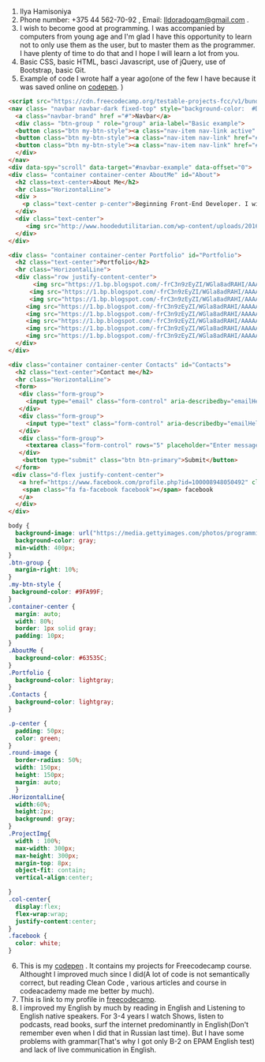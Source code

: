 1. Ilya Hamisoniya
2. Phone number: +375 44 562-70-92 , Email: Ildoradogam@gmail.com .
3. I wish to become good at programming.
I was accompanied by computers from young age and I'm glad I have this opportunity to learn not to only use them as the user,
but to master them as the programmer. I have plenty of time to do that and I hope I will learn a lot from you.
4. Basic CSS, basic HTML, basci Javascript, use of jQuery, use of Bootstrap, basic Git.
5. Example of code I wrote half a year ago(one of the few I have because it was saved online on [codepen](http://codepen.io). )
```HTML
<script src="https://cdn.freecodecamp.org/testable-projects-fcc/v1/bundle.js"></script>
<nav class= "navbar navbar-dark fixed-top" style="background-color:  #D3C6C6;" id="navbar-example">
  <a class="navbar-brand" href ="#">Navbar</a>
  <div class= "btn-group " role="group" aria-label="Basic example">
  <button class="btn my-btn-style"><a class="nav-item nav-link active" href="#About">About</a> </button>
  <button class="btn my-btn-style"><a class="nav-item nav-link" href="#Portfolio">Portfolio</a> </button>
  <button class="btn my-btn-style"><a class="nav-item nav-link" href="#Contacts">Contacts</a> </button>
  </div>
</nav>
<div data-spy="scroll" data-target="#navbar-example" data-offset="0">
<div class= "container container-center AboutMe" id="About">
  <h2 class=text-center>About Me</h2>
  <hr class="HorizontalLine">
  <div >
    <p class="text-center p-center">Beginning Front-End Developer. I will try to become professional but my way has just begun.</p>
  </div>
  <div class="text-center">
     <img src="http://www.hoodedutilitarian.com/wp-content/uploads/2016/03/latest.jpg" class="round-image" alt="Neo from matrix image">
  </div>
</div>

<div class= "container container-center Portfolio" id="Portfolio">
  <h2 class="text-center">Portfolio</h2>
  <hr class="HorizontalLine">
  <div class="row justify-content-center">
       <img src="https://1.bp.blogspot.com/-frC3n9zEyZI/WGla8adRAHI/AAAAAAAACSg/trJ_frJHfy0DPFTVcUMWKY3jkTUoRAp5ACPcB/s640/1437415683_coming_soon.jpg" alt=" project coming soon" class="ProjectImg col-md-3">
      <img src="https://1.bp.blogspot.com/-frC3n9zEyZI/WGla8adRAHI/AAAAAAAACSg/trJ_frJHfy0DPFTVcUMWKY3jkTUoRAp5ACPcB/s640/1437415683_coming_soon.jpg" alt=" project coming soon" class="ProjectImg col-md-3">
      <img src="https://1.bp.blogspot.com/-frC3n9zEyZI/WGla8adRAHI/AAAAAAAACSg/trJ_frJHfy0DPFTVcUMWKY3jkTUoRAp5ACPcB/s640/1437415683_coming_soon.jpg" alt=" project coming soon" class="ProjectImg col-md-3">
     <img src="https://1.bp.blogspot.com/-frC3n9zEyZI/WGla8adRAHI/AAAAAAAACSg/trJ_frJHfy0DPFTVcUMWKY3jkTUoRAp5ACPcB/s640/1437415683_coming_soon.jpg" alt=" project coming soon" class="ProjectImg col-md-3">
     <img src="https://1.bp.blogspot.com/-frC3n9zEyZI/WGla8adRAHI/AAAAAAAACSg/trJ_frJHfy0DPFTVcUMWKY3jkTUoRAp5ACPcB/s640/1437415683_coming_soon.jpg" alt=" project coming soon" class="ProjectImg col-md-3">
     <img src="https://1.bp.blogspot.com/-frC3n9zEyZI/WGla8adRAHI/AAAAAAAACSg/trJ_frJHfy0DPFTVcUMWKY3jkTUoRAp5ACPcB/s640/1437415683_coming_soon.jpg" alt=" project coming soon" class="ProjectImg col-md-3">
     <img src="https://1.bp.blogspot.com/-frC3n9zEyZI/WGla8adRAHI/AAAAAAAACSg/trJ_frJHfy0DPFTVcUMWKY3jkTUoRAp5ACPcB/s640/1437415683_coming_soon.jpg" alt=" project coming soon" class="ProjectImg col-md-3">
     <img src="https://1.bp.blogspot.com/-frC3n9zEyZI/WGla8adRAHI/AAAAAAAACSg/trJ_frJHfy0DPFTVcUMWKY3jkTUoRAp5ACPcB/s640/1437415683_coming_soon.jpg" alt=" project coming soon" class="ProjectImg col-md-3">
  </div>
</div>

<div class="container container-center Contacts" id="Contacts">
  <h2 class="text-center">Contact me</h2>
  <hr class="HorizontalLine">
  <form>
   <div class="form-group">
     <input type="email" class="form-control" aria-describedby="emailHelp" placeholder="Enter email">
   </div>
   <div class="form-group">
     <input type="text" class="form-control" aria-describedby="emailHelp" placeholder="Enter your Name">
   </div>                  
   <div class="form-group">
     <textarea class="form-control" rows="5" placeholder="Enter message"></textarea>
   </div>
    <button type="submit" class="btn btn-primary">Submit</button>
  </form>
 <div class="d-flex justify-content-center">
   <a href="https://www.facebook.com/profile.php?id=100008948050492" class="btn btn-social-icon btn-facebook" target="_blank">
    <span class="fa fa-facebook facebook"></span> facebook
   </a>
  </div>
</div>
```
```CSS
body {
  background-image: url("https://media.gettyimages.com/photos/programming-works-picture-id494345930");
  background-color: gray;
  min-width: 400px;
}
.btn-group {
  margin-right: 10%;
}
.my-btn-style {
 background-color: #9FA99F;
}
.container-center {
  margin: auto;
  width: 80%;
  border: 1px solid gray;
  padding: 10px;
}
.AboutMe {
  background-color: #63535C;
}
.Portfolio {
  background-color: lightgray;
}
.Contacts {
  background-color: lightgray;
}

.p-center {
  padding: 50px;
  color: green;
}
.round-image {
  border-radius: 50%;
  width: 150px;
  height: 150px;
  margin: auto;
  }
.HorizontalLine{
  width:60%;
  height:2px; 
  background: gray;
}
.ProjectImg{
  width : 100%;
  max-width: 300px;
  max-height: 300px;
  margin-top: 8px;
  object-fit: contain;
  vertical-align:center;

}
.col-center{
  display:flex;
  flex-wrap:wrap;
  justify-content:center;
}
.facebook {
  color: white;
}

```
6. This is my [codepen](https://codepen.io/Ildorado/ ) . It contains my projects for Freecodecamp course.
Althought I improved much since I did(A lot of code is not semantically correct, but reading Clean Code ,
various articles and course in codeacademy made me better by much).
7. This is link to my profile in [freecodecamp](https://www.freecodecamp.org/fcc89ee1053-ad6c-4bf4-93fa-6e6f6762474d ).
8. I improved my English by much by reading in English and Listening to English native speakers.
For 3-4 years I watch Shows, listen to podcasts, read books, surf the internet predominantly in English(Don't remember even when I did that in Russian last time).
But I have some problems with grammar(That's why I got only B-2 on EPAM English test) and lack of live communication in English.
